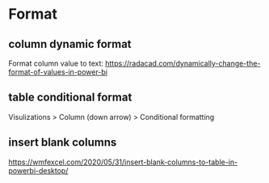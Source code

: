 # Format

## column dynamic format
Format column value to text:
https://radacad.com/dynamically-change-the-format-of-values-in-power-bi

## table conditional format
Visulizations > Column (down arrow) > Conditional formatting

## insert blank columns
https://wmfexcel.com/2020/05/31/insert-blank-columns-to-table-in-powerbi-desktop/
